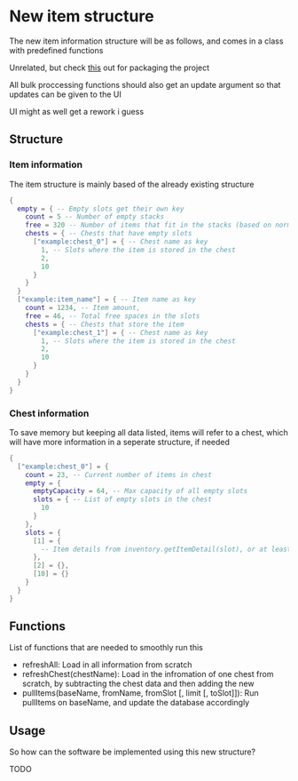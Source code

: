 # New item structure

The new item information structure will be as follows, and comes in a class with predefined functions

Unrelated, but check [this](https://github.com/siffiejoe/lua-amalg) out for packaging the project

All bulk proccessing functions should also get an update argument so that updates can be given to the UI

UI might as well get a rework i guess

## Structure

### Item information

The item structure is mainly based of the already existing structure

```lua
{
  empty = { -- Empty slots get their own key
    count = 5 -- Number of empty stacks
    free = 320 -- Number of items that fit in the stacks (based on normal item size)
    chests = { -- Chests that have empty slots
      ["example:chest_0"] = { -- Chest name as key
        1, -- Slots where the item is stored in the chest
        2,
        10
      }
    }
  }
  ["example:item_name"] = { -- Item name as key
    count = 1234, -- Item amount,
    free = 46, -- Total free spaces in the slots
    chests = { -- Chests that store the item
      ["example:chest_1"] = { -- Chest name as key
        1, -- Slots where the item is stored in the chest
        2,
        10
      }
    }
  }
}
```

### Chest information

To save memory but keeping all data listed, items will refer to a chest, which will have more information in a seperate structure, if needed

```lua
{
  ["example:chest_0"] = {
    count = 23, -- Current number of items in chest
    empty = {
      emptyCapacity = 64, -- Max capacity of all empty slots
      slots = { -- List of empty slots in the chest
        10
      }
    },
    slots = {
      [1] = {
        -- Item details from inventory.getItemDetail(slot), or at least the max count if slot is empty
      },
      [2] = {},
      [10] = {}
    }
  }
}
```

## Functions

List of functions that are needed to smoothly run this

- refreshAll: Load in all information from scratch
- refreshChest(chestName): Load in the infromation of one chest from scratch, by subtracting the chest data and then adding the new
- pullItems(baseName, fromName, fromSlot [, limit [, toSlot]]): Run pullItems on baseName, and update the database accordingly

## Usage

So how can the software be implemented using this new structure?

TODO
